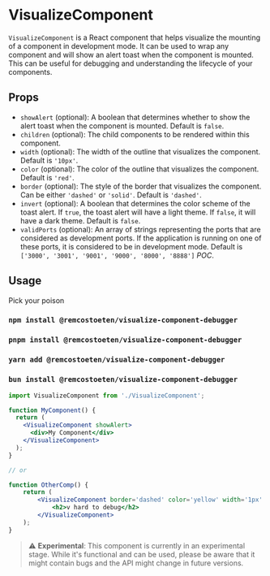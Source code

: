 # VisualizeComponent

`VisualizeComponent` is a React component that helps visualize the mounting of a component in development mode. It can be used to wrap any component and will show an alert toast when the component is mounted. This can be useful for debugging and understanding the lifecycle of your components.

## Props

- `showAlert` (optional): A boolean that determines whether to show the alert toast when the component is mounted. Default is `false`.
- `children` (optional): The child components to be rendered within this component.
- `width` (optional): The width of the outline that visualizes the component. Default is `'10px'`.
- `color` (optional): The color of the outline that visualizes the component. Default is `'red'`.
- `border` (optional): The style of the border that visualizes the component. Can be either `'dashed'` or `'solid'`. Default is `'dashed'`.
- `invert` (optional): A boolean that determines the color scheme of the toast alert. If `true`, the toast alert will have a light theme. If `false`, it will have a dark theme. Default is `false`.
- `validPorts` (optional): An array of strings representing the ports that are considered as development ports. If the application is running on one of these ports, it is considered to be in development mode. Default is `['3000', '3001', '9001', '9000', '8000', '8888']` *POC*.

## Usage

Pick your poison

### `npm install @remcostoeten/visualize-component-debugger`

### `pnpm install @remcostoeten/visualize-component-debugger`

### `yarn add @remcostoeten/visualize-component-debugger`

### `bun install @remcostoeten/visualize-component-debugger`


```jsx
import VisualizeComponent from './VisualizeComponent';

function MyComponent() {
  return (
    <VisualizeComponent showAlert>
      <div>My Component</div>
    </VisualizeComponent>
  );
}

// or

function OtherComp() {
    return (
        <VisualizeComponent border='dashed' color='yellow' width='1px' invert>
            <h2>v hard to debug</h2>
        </VisualizeComponent>
    );
}
```

 > :warning: **Experimental**: This component is currently in an experimental stage. While it's functional and can be used, please be aware that it might contain bugs and the API might change in future versions.
